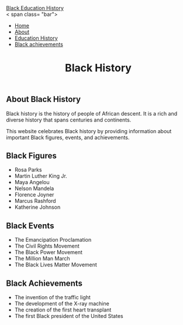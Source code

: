 <!DOCTYPE html>
<html lang="en">
<head>
    <meta charset="UTF-8">
    <meta name="viewport" content="width=device-width, initial-scale=1.0">
    <title>Black Education History</title>
    <link rel="stylesheet" href="styles.css"/>
</head>
<body>
  <nav class="navbar"> 
    <div class="navbar__ container"> 
    <a href="/" id="navbar__logo">Black Education History</a> 
    <div class="navbar__toggle" id="mobile-menu">
      <span class="bar"></span> < span class= "bar"></span>
      <span class="bar"></span>    
    </div>
    <ul class="navbar__ menu">
      <li class="navbar__item"> 
    <a href="/" class= "navbar__links">Home</a>
      </li>   
 <li class="navbar__item"> 
    <a href="/about.html" class= "navbar__links">About</a>        
     </li>
      <li class="navbar__item"> 
    <a href="/" class= "navbar__links">Education History</a> 
      </li>
        <li class="navbar__btn"> 
    <a href="/" class= "button">Black achievements</a>
     </ul>
     </div>
    </nav>
  </body>
</html>

    
<div id="app">
<header>
<h1>Black History</h1>
</header>
<main>
<section>
<h2>About Black History</h2>
<p>Black history is the history of people of African descent. It is a rich and diverse history that spans centuries and continents.</p>
<p>This website celebrates Black history by providing information about important Black figures, events, and achievements.</p>
</section>
<section>
<h2>Black Figures</h2>
<ul>
<li>Rosa Parks</li>
<li>Martin Luther King Jr.</li>
<li>Maya Angelou</li>
<li>Nelson Mandela</li>
<li>Florence Joyner</li>
<li>Marcus Rashford</li>
<li>Katherine Johnson</li>

</ul>
</section>
<section>
<h2>Black Events</h2>
<ul>
<li>The Emancipation Proclamation</li>
<li>The Civil Rights Movement</li>
<li>The Black Power Movement</li>
<li>The Million Man March</li>
<li>The Black Lives Matter Movement</li>
</ul>
</section>
<section>
<h2>Black Achievements</h2>
<ul>
<li>The invention of the traffic light</li>
<li>The development of the X-ray machine</li>
<li>The creation of the first heart transplant</li>
<li>The first Black president of the United States</li>
</ul>
</section>
</main>
<footer>

</footer>
</div>



 
  
  
  
  
  
  
  
  
  
  
  
  
  
  
  
  
  

      



















